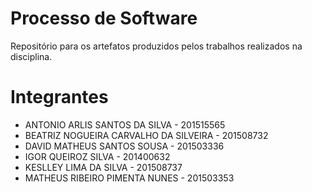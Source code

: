 # Processo de Software

Repositório para os artefatos produzidos pelos trabalhos realizados na disciplina.

# Integrantes

- ANTONIO ARLIS SANTOS DA SILVA - 201515565
- BEATRIZ NOGUEIRA CARVALHO DA SILVEIRA - 201508732 
- DAVID MATHEUS SANTOS SOUSA - 201503336
- IGOR QUEIROZ SILVA - 201400632
- KESLLEY LIMA DA SILVA - 201508737 
- MATHEUS RIBEIRO PIMENTA NUNES - 201503353
